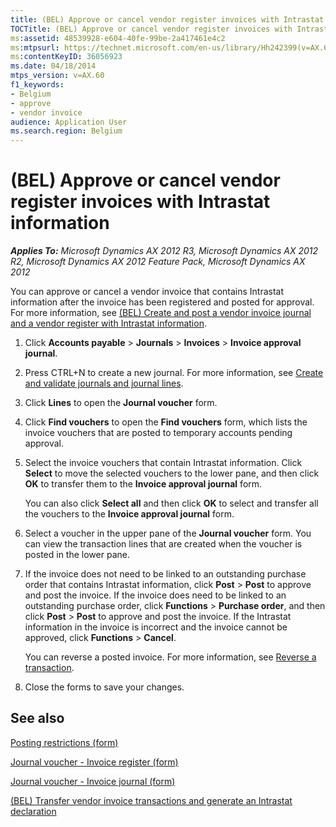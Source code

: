 ```yaml
---
title: (BEL) Approve or cancel vendor register invoices with Intrastat information
TOCTitle: (BEL) Approve or cancel vendor register invoices with Intrastat information
ms:assetid: 48539928-e604-40fe-99be-2a417461e4c2
ms:mtpsurl: https://technet.microsoft.com/en-us/library/Hh242399(v=AX.60)
ms:contentKeyID: 36056923
ms.date: 04/18/2014
mtps_version: v=AX.60
f1_keywords:
- Belgium
- approve
- vendor invoice
audience: Application User
ms.search.region: Belgium
---
```


# (BEL) Approve or cancel vendor register invoices with Intrastat information 


_**Applies To:** Microsoft Dynamics AX 2012 R3, Microsoft Dynamics AX 2012 R2, Microsoft Dynamics AX 2012 Feature Pack, Microsoft Dynamics AX 2012_

You can approve or cancel a vendor invoice that contains Intrastat information after the invoice has been registered and posted for approval. For more information, see [(BEL) Create and post a vendor invoice journal and a vendor register with Intrastat information](bel-create-and-post-a-vendor-invoice-journal-and-a-vendor-register-with-intrastat-information.md).

1.  Click **Accounts payable** \> **Journals** \> **Invoices** \> **Invoice approval journal**.

2.  Press CTRL+N to create a new journal. For more information, see [Create and validate journals and journal lines](create-and-validate-journals-and-journal-lines.md).

3.  Click **Lines** to open the **Journal voucher** form.

4.  Click **Find vouchers** to open the **Find vouchers** form, which lists the invoice vouchers that are posted to temporary accounts pending approval.

5.  Select the invoice vouchers that contain Intrastat information. Click **Select** to move the selected vouchers to the lower pane, and then click **OK** to transfer them to the **Invoice approval journal** form.
    
    You can also click **Select all** and then click **OK** to select and transfer all the vouchers to the **Invoice approval journal** form.

6.  Select a voucher in the upper pane of the **Journal voucher** form. You can view the transaction lines that are created when the voucher is posted in the lower pane.

7.  If the invoice does not need to be linked to an outstanding purchase order that contains Intrastat information, click **Post** \> **Post** to approve and post the invoice. If the invoice does need to be linked to an outstanding purchase order, click **Functions** \> **Purchase order**, and then click **Post** \> **Post** to approve and post the invoice. If the Intrastat information in the invoice is incorrect and the invoice cannot be approved, click **Functions** \> **Cancel**.
    
    You can reverse a posted invoice. For more information, see [Reverse a transaction](reverse-a-transaction.md).

8.  Close the forms to save your changes.

## See also

[Posting restrictions (form)](https://technet.microsoft.com/en-us/library/hh227598\(v=ax.60\))

[Journal voucher - Invoice register (form)](https://technet.microsoft.com/en-us/library/aa575517\(v=ax.60\))

[Journal voucher - Invoice journal (form)](https://technet.microsoft.com/en-us/library/aa616218\(v=ax.60\))

[(BEL) Transfer vendor invoice transactions and generate an Intrastat declaration](bel-transfer-vendor-invoice-transactions-and-generate-an-intrastat-declaration.md)

  


